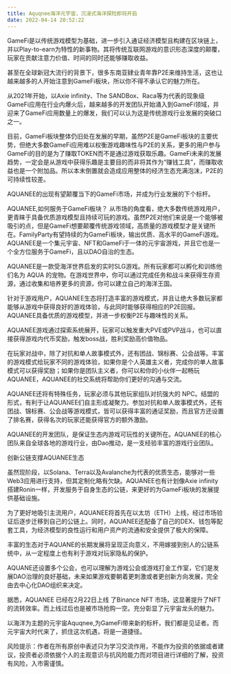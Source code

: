```yaml
---
title: Aquqnee海洋元宇宙，沉浸式海洋探险即将开启
date: 2022-04-14 20:52:22
---
```


GameFi是以传统游戏模型为基础，进一步引入通证经济模型且构建在区块链上，并以Play-to-earn为特性的新事物。其将传统互联网游戏的意识形态深度的颠覆，玩家在贡献注意力价值、时间的同时还能够赚取收益。

甚至在全球新冠大流行的背景下，很多东南亚肄业青年靠P2E来维持生活，这也让越来越多的人开始注意到GameFi板块，所以你不得不承认它的魅力所在。

从2021年开始，以Axie infinity、The SANDBox、Raca等为代表的现象级GameFi应用在行业内爆火后，越来越多的开发团队开始涌入到GameFi领域，并迎来了GameFi应用数量上的爆发，我们可以认为这是传统游戏行业发展的突破口之一。

目前，GameFi板块整体仍旧处在发展的早期，虽然P2E是GameFi板块的主要优势，但绝大多数GameFi应用难以权衡游戏趣味性与P2E的关系，更多的用户参与GameFi的目的是为了赚取TOKEN而不是通过游戏获取乐趣。GameFi未来的发展趋势，一定会是从游戏中获得乐趣是主要目的而非将其作为“赚钱工具”，而赚取收益也是一个附加品。所以本末倒置就会造成应用整体的经济生态充满泡沫，P2E的可持续性较差。

AQUANEE的出现有望颠覆当下的GameFi市场，并成为行业发展的下个标杆。


AQUANEE,如何服务于GameFi板块？
从市场的角度看，绝大多数传统游戏用户，更青睐于具备优质游戏模型且持续可玩的游戏。虽然P2E对他们来说是一个能够被吸引的点，但是GameFi想要颠覆传统游戏领域，高质量的游戏模型才是关键所在。FamilyParty有望持续的为GameFi板块，输出优质、高水平的GameFi游戏。AQUANEE是一个集元宇宙、NFT和GameFi于一体的元宇宙游戏，并且它也是一个全方位服务于GameFi，且以DAO自治的生态。

AQUANEE是一款受海洋世界启发的实时SLG游戏。所有玩家都可以孵化和训练他们名为 AQUA 的宠物。在游戏世界中，你可以通过完成任务和战斗来获得生存资源，通过收集和培养更多的资源，你可以建立自己的海洋王国。

针对于游戏用户，AQUANEE生态将打造丰富的游戏模式，并且让绝大多数玩家都能够从游戏中获得良好的游戏体验，与此同时能够获得相应的P2E回报。AQUANEE具备优质的游戏模型，并进一步权衡P2E与趣味性的关系。

AQUANEE游戏通过探索系统展开，玩家可以触发重大PVE或PVP战斗，也可以直接获得游戏内代币奖励，触发boss战，胜利奖励高价值物品。

在玩家对战中，除了对抗和单人故事模式外，还有团战、锦标赛、公会战等。丰富的游戏模式给玩家不同的游戏体验，如果你是个人英雄主义者，完成你的单人故事模式可以获得奖励；如果你是团队主义者，你可以和你的小伙伴一起畅玩AQUANEE，AQUANEE的社交系统将帮助你们更好的沟通与交流。

AQUANEE还将有特殊任务，玩家必须与其他玩家组队对抗强大的 NPC。结盟的形式，有利于让AQUANEE们自主形成凝聚力。参加对抗和单人故事模式外，还有团战、锦标赛、公会战等游戏模式，皆可以获得丰富的通证奖励，而且官方还设置了排名赛，获得名次的玩家还能获得官方的额外激励。

AQUANEE的开发团队，是保证生态内游戏可玩性的关键所在。AQUANEE的核心团队来自全球各地的游戏行业，由Dao推动，是一支经验丰富的游戏行业团队。

创新公链支撑AQUANEE生态

虽然现阶段，以Solana、Terra以及Avalanche为代表的优质生态，能够对一些Web3应用进行支持，但其定制化略有欠缺。AQUANEE也有计划像Axie infinity搭建Ronin一样，开发服务于自身生态的公链，来更好的为GameFi板块的发展提供基础设施。

为了更好地吸引主流用户，AQUANEE将首先在以太坊（ETH）上线，经过市场验证后逐步迁移到自己的公链上。同时，AQUANEE还配备了自己的DEX、钱包等配套工具，为经济模型的良性运行和用户资产的流通和安全提供了极大的保障。

丰富的生态对于AQUANE的长期发展将呈现正向意义，不用嫁接到别人的公链系统中，从一定程度上也有利于游戏对玩家隐私的保护。

AQUANE还设置多个公会，也可以理解为游戏公会或游戏打金工作室，它们是发展DAO治理的良好基础，未来如果游戏要朝着更刺激或者更创新方向发展，完全由去中心化DAO组织来决定。

据悉，AQUANEE 已经在2月22日上线 了Binance NFT 市场，这显著提升了NFT的流转效率。而上线过后也是被市场抢购一空。充分彰显了元宇宙龙头的魅力。

以海洋为主题的元宇宙Aquqnee,为GameFi带来新的标杆，我们都是见证者。而元宇宙大时代来了，抓住这次机遇，将是一道捷径。



风险提示：作者在所有原创中表述只为学习交流作用，不能作为投资的依据或者建议，投资者必须依据个人的主观意识与抗风险能力而对项目进行详细的了解，投资有风险，入市需谨慎。